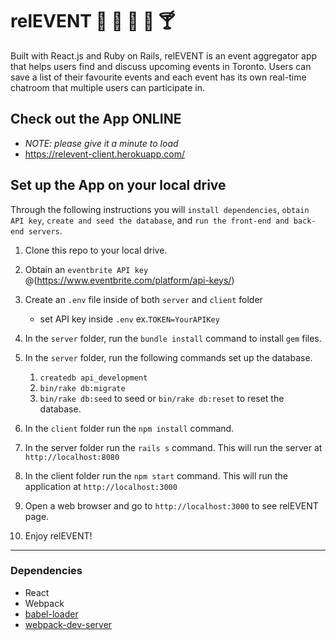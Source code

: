 # relEVENT :calendar: :guitar: :tada: :cake: :cocktail:

Built with React.js and Ruby on Rails, relEVENT is an event aggregator app that helps users find and discuss upcoming events in Toronto. Users can save a list of their favourite events and each event has its own real-time chatroom that multiple users can participate in.

## Check out the App ONLINE
- *NOTE: please give it a minute to load*
- https://relevent-client.herokuapp.com/

## Set up the App on your local drive

Through the following instructions you will `install dependencies`, `obtain API key`, `create and seed the database`, and `run the front-end and back-end servers`.

1. Clone this repo to your local drive.

2. Obtain an `eventbrite API key` @(https://www.eventbrite.com/platform/api-keys/)

3. Create an `.env` file inside of both `server` and `client` folder
   - set API key inside `.env` ex.`TOKEN=YourAPIKey`

4. In the `server` folder, run the `bundle install` command to install `gem` files.

5. In the `server` folder, run the following commands set up the database.
     1. `createdb api_development`
     2. `bin/rake db:migrate`
     3. `bin/rake db:seed` to seed or `bin/rake db:reset` to reset the database.

6. In the `client` folder run the `npm install` command.

7. In the server folder run the `rails s` command. This will run the server at `http://localhost:8080`

8. In the client folder run the `npm start` command. This will run the application at `http://localhost:3000`

9. Open a web browser and go to `http://localhost:3000` to see relEVENT page.

10. Enjoy relEVENT! 

---------------------

### Dependencies

- React
- Webpack
- [babel-loader](https://github.com/babel/babel-loader)
- [webpack-dev-server](https://github.com/webpack/webpack-dev-server)
